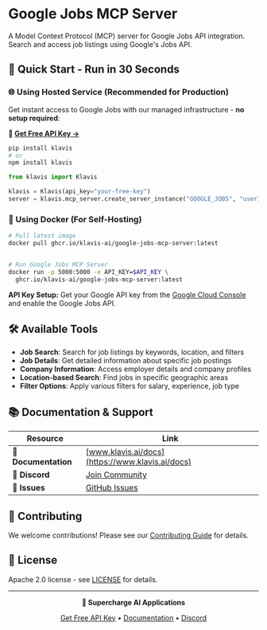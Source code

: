 # Google Jobs MCP Server

A Model Context Protocol (MCP) server for Google Jobs API integration. Search and access job listings using Google's Jobs API.

## 🚀 Quick Start - Run in 30 Seconds

### 🌐 Using Hosted Service (Recommended for Production)

Get instant access to Google Jobs with our managed infrastructure - **no setup required**:

**🔗 [Get Free API Key →](https://www.klavis.ai/home/api-keys)**

```bash
pip install klavis
# or
npm install klavis
```

```python
from klavis import Klavis

klavis = Klavis(api_key="your-free-key")
server = klavis.mcp_server.create_server_instance("GOOGLE_JOBS", "user123")
```

### 🐳 Using Docker (For Self-Hosting)

```bash
# Pull latest image
docker pull ghcr.io/klavis-ai/google-jobs-mcp-server:latest


# Run Google Jobs MCP Server
docker run -p 5000:5000 -e API_KEY=$API_KEY \
  ghcr.io/klavis-ai/google-jobs-mcp-server:latest
```

**API Key Setup:** Get your Google API key from the [Google Cloud Console](https://console.cloud.google.com/apis/credentials) and enable the Google Jobs API.

## 🛠️ Available Tools

- **Job Search**: Search for job listings by keywords, location, and filters
- **Job Details**: Get detailed information about specific job postings
- **Company Information**: Access employer details and company profiles
- **Location-based Search**: Find jobs in specific geographic areas
- **Filter Options**: Apply various filters for salary, experience, job type

## 📚 Documentation & Support

| Resource | Link |
|----------|------|
| **📖 Documentation** | [www.klavis.ai/docs](https://www.klavis.ai/docs) |
| **💬 Discord** | [Join Community](https://discord.gg/p7TuTEcssn) |
| **🐛 Issues** | [GitHub Issues](https://github.com/klavis-ai/klavis/issues) |

## 🤝 Contributing

We welcome contributions! Please see our [Contributing Guide](../../CONTRIBUTING.md) for details.

## 📜 License

Apache 2.0 license - see [LICENSE](../../LICENSE) for details.

---

<div align="center">
  <p><strong>🚀 Supercharge AI Applications </strong></p>
  <p>
    <a href="https://www.klavis.ai">Get Free API Key</a> •
    <a href="https://www.klavis.ai/docs">Documentation</a> •
    <a href="https://discord.gg/p7TuTEcssn">Discord</a>
  </p>
</div>
